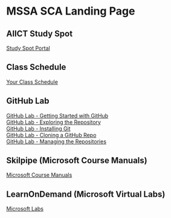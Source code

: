 # MSSA SCA Landing Page

## AIICT Study Spot

[Study Spot Portal](https://www.studyspot.com.au/my/)

## Class Schedule

[Your Class Schedule](ClassSchedule.md#mssa-sca-course-schdule)

## GitHub Lab

[GitHub Lab - Getting Started with GitHub](GettingStartedGitHub.md#setup-your-own-github-site)<br>
[GitHub Lab - Exploring the Repository](ExploreRepo.md#lets-explore-the-repository)<br>
[GitHub Lab - Installing Git](InstallLocalGit.md#installing-and-configuring-git-on-your-local-computer)<br>
[GitHub Lab - Cloning a GitHub Repo](CloneRepo.md#clone-a-github-repo)<br>
[GitHub Lab - Managing the Repositories](ManagingGitRepo.md#managing-a-local-git-repo)

## Skilpipe (Microsoft Course Manuals)

[Microsoft Course Manuals](https://skillpipe.com)

## LearnOnDemand (Microsoft Virtual Labs)

[Microsoft Labs](https://ddls.learnondemand.net/) 
